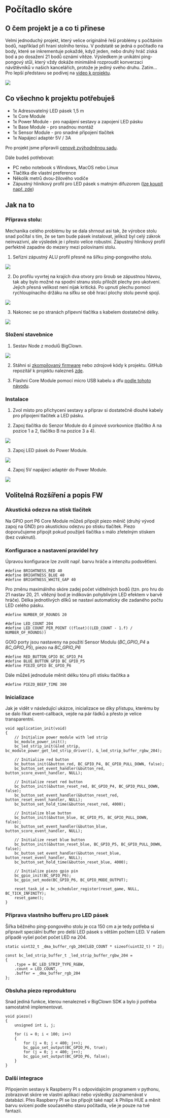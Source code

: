 # Počítadlo skóre

## O čem projekt je a co ti přinese

Velmi jednoduchý projekt, který velice originálně řeší problémy s počítáním bodů, například při hraní stolního tenisu.
V podstatě se jedná o počítadlo na body, které se inkrementuje pokaždé, když jeden, nebo druhý hráč získá bod a po dosažení 21 bodů oznámí vítěze.
Výsledkem je unikátní ping-pongový stůl, který vždy dokáže minimálně rozproudit konverzaci návštěvníků v našich kancelářích, protože je jediný svého druhu.
Zatím...
Pro lepší představu se podívej na [video k projektu](https://youtu.be/otJfNo_x1-Q).

 ![](images/ping-pong/table-1.jpg)


## Co všechno k projektu potřebuješ

* 1x Adresovatelný LED pásek 1,5 m
* 1x Core Module
* 1x Power Module - pro napájení sestavy a zapojení LED pásku
* 1x Base Module - pro snadnou montáž
* 1x Sensor Module - pro snadné připojení tlačítek
* 1x Napájecí adaptér 5V / 3A

Pro projekt jsme připravili [cenově zvýhodněnou sadu](https://obchod.bigclown.cz/products/score-keeper-set).

Dále budeš potřebovat:

* PC nebo notebook s Windows, MacOS nebo Linux
* Tlačítka dle vlastní preference
* Několik metrů dvou-žilového vodiče
* Zápustný hliníkový profil pro LED pásek s matným difuzorem ([lze koupit např. zde](https://www.ledline.cz/profily-pro-led-pasky/alu-profil-zapustny-174-x-8mm/alu-profil-zapustny-174x8-delka-2m-krytka-mat.html))


## Jak na to

### Příprava stolu:

Mechanika celého problému by se dala shrnout asi tak, že výrobce stolu snad počítal s tím, že se tam bude pásek instalovat, jelikož byl celý zákrok neinvazivní, ale výsledek je i přesto velice robustní.
Zápustný hliníkový profil perfektně zapadne do mezery mezi polovinami stolu.

 1. Seřízni zápustný ALU profil přesně na šířku ping-pongového stolu.

 ![](images/ping-pong/table-al-tube.jpg)

 2. Do profilu vyvrtej na krajích dva otvory pro šroub se zápustnou hlavou, tak aby bylo možné na spodní stranu stolu přiložit plechy pro ukotvení. Jejich přesná velikost není nijak kritická. Po upnutí plechu pomocí rychloupínacího držáku na síťku se obě hrací plochy stolu pevně spojí.

 ![](images/ping-pong/table-bottom.jpg)

 3. Nakonec se po stranách připevní tlačítka s kabelem dostatečné délky.

 ![](images/ping-pong/table-button.jpg)

### Složení stavebnice
 1. Sestav Node z modulů BigClown.

 ![](images/ping-pong/node-2.jpg)

2. Stáhni si [zkompilovaný firmware](https://github.com/bigclownlabs/bcp-ping-pong-table/releases/latest)
 nebo zdrojové kódy k projektu. GitHub repozitář k projektu nalezneš [zde](https://github.com/bigclownlabs/bcp-ping-pong-table).

3. Flashni Core Module pomocí micro USB kabelu a dfu [podle tohoto návodu](https://doc.bigclown.cz/core-module-flashing.html#nahrávání-programu-přes-usb-dfu-bootloader).

### Instalace
 1. Zvol místo pro přichycení sestavy a připrav si dostatečně dlouhé kabely pro připojení tlačítek a LED pásku.

 2. Zapoj tlačítka do Senzor Module do 4 pinové svorkovnice (tlačítko A na pozice 1 a 2, tlačítko B na pozice 3 a 4).

 ![](images/ping-pong/node-buttons.jpg)

 3. Zapoj LED pásek do Power Module.

 ![](images/ping-pong/node-led-strip.jpg)

 4. Zapoj 5V napájecí adaptér do Power Module.

 ![](images/ping-pong/table-node.jpg)


## Volitelná Rozšíření a popis FW

### Akustická odezva na stisk tlačítek
Na GPIO port P6 Core Module můžeš připojit piezo měnič (druhý vývod zapoj na GND) pro akustickou odezvu po stisku tlačítek. Piezo doporučujeme připojit pokud použiješ tlačítka s málo zřetelným stiskem (bez cvaknutí).


### Konfigurace a nastavení pravidel hry
Úpravou konfigurace lze zvolit např. barvu hráče a intenzitu podsvětlení.

```
#define BRIGHTNESS_RED 40
#define BRIGHTNESS_BLUE 40
#define BRIGHTNESS_WHITE_GAP 40
```


Pro změnu maximálního skóre zadej počet viditelných bodů (tzn. pro hru do 21 nastav 20, 21. vítězný bod je indikován pohyblivým LED efektem v barvě hráče).
Délka jednotlivých dílků se nastaví automaticky dle zadaného počtu LED celého pásku.

```
#define NUMBER_OF_ROUNDS 20

#define LED_COUNT 204
#define LED_COUNT_PER_POINT ((float)((LED_COUNT - 1.f) / NUMBER_OF_ROUNDS))
```


GOIO porty jsou nastaveny na použití Sensor Modulu (*BC_GPIO_P4* a *BC_GPIO_P5*), piezo na *BC_GPIO_P6*

```
#define RED_BUTTON_GPIO BC_GPIO_P4
#define BLUE_BUTTON_GPIO BC_GPIO_P5
#define PIEZO_GPIO BC_GPIO_P6
```


Dále můžeš jednoduše měnit délku tónu při stisku tlačítka a
```
#define PIEZO_BEEP_TIME 300
```


### Inicializace

Jak je vidět v následující ukázce, inicializace se díky přístupu, kterému by se dalo říkat event-callback, vejde na pár řádků a přesto je velice transparentní.

```
void application_init(void)
{
    // Initialize power module with led strip
    bc_module_power_init();
    bc_led_strip_init(&led_strip, bc_module_power_get_led_strip_driver(), &_led_strip_buffer_rgbw_204);

    // Initialize red button
    bc_button_init(&button_red, BC_GPIO_P4, BC_GPIO_PULL_DOWN, false);
    bc_button_set_event_handler(&button_red, button_score_event_handler, NULL);

    // Initialize reset red button
    bc_button_init(&button_reset_red, BC_GPIO_P4, BC_GPIO_PULL_DOWN, false);
    bc_button_set_event_handler(&button_reset_red, button_reset_event_handler, NULL);
    bc_button_set_hold_time(&button_reset_red, 4000);

    // Initialize blue button
    bc_button_init(&button_blue, BC_GPIO_P5, BC_GPIO_PULL_DOWN, false);
    bc_button_set_event_handler(&button_blue, button_score_event_handler, NULL);

    // Initialize reset blue button
    bc_button_init(&button_reset_blue, BC_GPIO_P5, BC_GPIO_PULL_DOWN, false);
    bc_button_set_event_handler(&button_reset_blue, button_reset_event_handler, NULL);
    bc_button_set_hold_time(&button_reset_blue, 4000);

    // Initialize piezo gpio pin
    bc_gpio_init(BC_GPIO_P6);
    bc_gpio_set_mode(BC_GPIO_P6, BC_GPIO_MODE_OUTPUT);

    reset_task_id = bc_scheduler_register(reset_game, NULL, BC_TICK_INFINITY);
    reset_game();
}
```

### Příprava vlastního bufferu pro LED pásek

Šířka běžného ping-pongového stolu je cca 150 cm a je tedy potřeba si připravit speciální buffer pro delší LED pásek s větším počtem LED. V našem případě vyšel počet počet LED na 204.

```
static uint32_t _dma_buffer_rgb_204[LED_COUNT * sizeof(uint32_t) * 2];

const bc_led_strip_buffer_t _led_strip_buffer_rgbw_204 =
{
    .type = BC_LED_STRIP_TYPE_RGBW,
    .count = LED_COUNT,
    .buffer = _dma_buffer_rgb_204
};
```

### Obsluha piezo reproduktoru

Snad jediná funkce, kterou nenalezneš v BigClown SDK a bylo ji potřeba samostatně implementovat.

```
void piezo()
{
    unsigned int i, j;

    for (i = 0; i < 100; i++)
    {
        for (j = 0; j < 400; j++);
        bc_gpio_set_output(BC_GPIO_P6, true);
        for (j = 0; j < 400; j++);
        bc_gpio_set_output(BC_GPIO_P6, false);
    }
}
```

### Další integrace
Připojením sestavy k Raspberry PI s odpovídajícím programem v pythonu, zobrazovat skóre ve vlastní aplikaci nebo výsledky zaznamenávat v databázi. Přes Raspberry PI se lze připojit také např. k Philips HUE a měnit barvu svícení podle současného stavu počítadla, vše je pouze na tvé fantazii.
